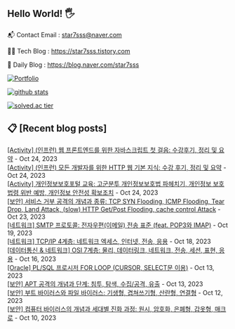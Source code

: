 ## Hello World! 🖐

📬 Contact Email : star7sss@naver.com

👨‍💻 Tech Blog : https://star7sss.tistory.com

🤪 Daily Blog : https://blog.naver.com/star7sss

[![Portfolio](https://img.shields.io/badge/Portfolio-%23000000.svg?style=for-the-badge&logo=firefox&logoColor=#FF7139)](https://fern-way-13f.notion.site/Jang-Thang-3b7b327981a2456c8ee5952eadb848b9)

[![github stats](https://github-readme-stats.vercel.app/api?username=jangThang&show_icons=true&hide_border=False)](https://star7sss.tistory.com)

[![solved.ac tier](http://mazassumnida.wtf/api/v2/generate_badge?boj=star7sss)](https://solved.ac/star7sss)

## 📋 [Recent blog posts]
[[Activity] (인프런) 웹 프론트엔드를 위한 자바스크립트 첫 걸음: 수강후기, 정리 및 요약](https://star7sss.tistory.com/998) - Oct 24, 2023<br>
[[Activity] (인프런) 모든 개발자를 위한 HTTP 웹 기본 지식: 수강 후기, 정리 및 요약](https://star7sss.tistory.com/997) - Oct 24, 2023<br>
[[Activity] 개인정보보호포털 교육: 고군분투 개인정보보호법 파헤치기, 개인정보 보호법령 위반 예방, 개인정보 안전성 확보조치](https://star7sss.tistory.com/996) - Oct 24, 2023<br>
[[보안] 서비스 거부 공격의 개념과 종류: TCP SYN Flooding, ICMP Flooding, Tear Drop, Land Attack, (slow) HTTP Get/Post Flooding, cache control Attack](https://star7sss.tistory.com/995) - Oct 23, 2023<br>
[[네트워크] SMTP 프로토콜: 전자우편(이메일) 전송 표준 (feat. POP3와 IMAP)](https://star7sss.tistory.com/994) - Oct 19, 2023<br>
[[네트워크] TCP/IP 4계층: 네트워크 엑세스, 인터넷, 전송, 응용](https://star7sss.tistory.com/993) - Oct 18, 2023<br>
[[데이터통신 & 네트워크] OSI 7계층: 물리, 데이터링크, 네트워크, 전송, 세션, 표현, 응용](https://star7sss.tistory.com/992) - Oct 16, 2023<br>
[[Oracle] PL/SQL 프로시저 FOR LOOP (CURSOR, SELECT문 이용)](https://star7sss.tistory.com/991) - Oct 13, 2023<br>
[[보안] APT 공격의 개념과 단계: 침투, 탐색, 수집/공격, 유출](https://star7sss.tistory.com/990) - Oct 13, 2023<br>
[[보안] 부트 바이러스와 파일 바이러스: 기생형, 겹쳐쓰기형, 산란형, 연결형](https://star7sss.tistory.com/989) - Oct 12, 2023<br>
[[보안] 컴퓨터 바이러스의 개념과 세대별 진화 과정: 원시, 암호화, 은폐형, 갑옷형, 매크로](https://star7sss.tistory.com/988) - Oct 10, 2023<br>
